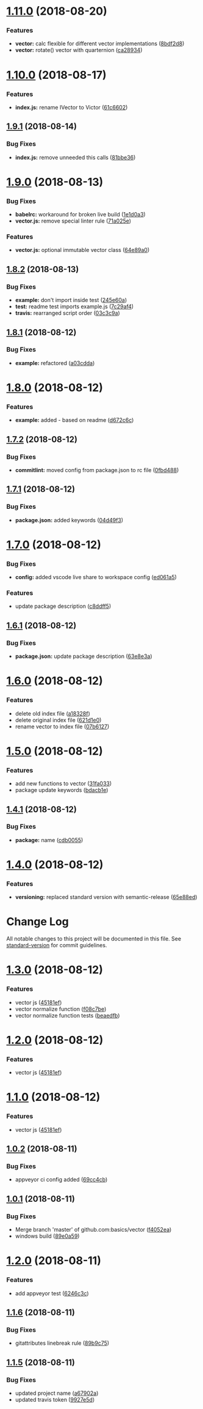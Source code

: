 # [1.11.0](https://github.com/basics/vector/compare/v1.10.0...v1.11.0) (2018-08-20)


### Features

* **vector:** calc flexible for different vector implementations ([8bdf2d8](https://github.com/basics/vector/commit/8bdf2d8))
* **vector:** rotate() vector with quarternion ([ca28934](https://github.com/basics/vector/commit/ca28934))

# [1.10.0](https://github.com/basics/vector/compare/v1.9.1...v1.10.0) (2018-08-17)


### Features

* **index.js:** rename IVector to Victor ([61c6602](https://github.com/basics/vector/commit/61c6602))

## [1.9.1](https://github.com/basics/vector/compare/v1.9.0...v1.9.1) (2018-08-14)


### Bug Fixes

* **index.js:** remove unneeded this calls ([81bbe36](https://github.com/basics/vector/commit/81bbe36))

# [1.9.0](https://github.com/basics/vector/compare/v1.8.2...v1.9.0) (2018-08-13)


### Bug Fixes

* **babelrc:** workaround for broken live build ([1e1d0a3](https://github.com/basics/vector/commit/1e1d0a3))
* **vector.js:** remove special linter rule ([71a025e](https://github.com/basics/vector/commit/71a025e))


### Features

* **vector.js:** optional immutable vector class ([64e89a0](https://github.com/basics/vector/commit/64e89a0))

## [1.8.2](https://github.com/basics/vector/compare/v1.8.1...v1.8.2) (2018-08-13)


### Bug Fixes

* **example:** don't import inside test ([245e60a](https://github.com/basics/vector/commit/245e60a))
* **test:** readme test imports example.js ([7c29af4](https://github.com/basics/vector/commit/7c29af4))
* **travis:** rearranged script order ([03c3c9a](https://github.com/basics/vector/commit/03c3c9a))

## [1.8.1](https://github.com/basics/vector/compare/v1.8.0...v1.8.1) (2018-08-12)


### Bug Fixes

* **example:** refactored ([a03cdda](https://github.com/basics/vector/commit/a03cdda))

# [1.8.0](https://github.com/basics/vector/compare/v1.7.2...v1.8.0) (2018-08-12)


### Features

* **example:** added - based on readme ([d672c6c](https://github.com/basics/vector/commit/d672c6c))

## [1.7.2](https://github.com/basics/vector/compare/v1.7.1...v1.7.2) (2018-08-12)


### Bug Fixes

* **commitlint:** moved config from package.json to rc file ([0fbd488](https://github.com/basics/vector/commit/0fbd488))

## [1.7.1](https://github.com/basics/vector/compare/v1.7.0...v1.7.1) (2018-08-12)


### Bug Fixes

* **package.json:** added keywords ([04d49f3](https://github.com/basics/vector/commit/04d49f3))

# [1.7.0](https://github.com/basics/vector/compare/v1.6.1...v1.7.0) (2018-08-12)


### Bug Fixes

* **config:** added vscode live share to workspace config ([ed061a5](https://github.com/basics/vector/commit/ed061a5))


### Features

* update package description ([c8ddff5](https://github.com/basics/vector/commit/c8ddff5))

## [1.6.1](https://github.com/basics/vector/compare/v1.6.0...v1.6.1) (2018-08-12)


### Bug Fixes

* **package.json:** update package description ([63e8e3a](https://github.com/basics/vector/commit/63e8e3a))

# [1.6.0](https://github.com/basics/vector/compare/v1.5.0...v1.6.0) (2018-08-12)


### Features

* delete old index file ([a18328f](https://github.com/basics/vector/commit/a18328f))
* delete original index file ([621d1e0](https://github.com/basics/vector/commit/621d1e0))
* rename vector to index file ([07b6127](https://github.com/basics/vector/commit/07b6127))

# [1.5.0](https://github.com/basics/vector/compare/v1.4.1...v1.5.0) (2018-08-12)


### Features

* add new functions to vector ([31fa033](https://github.com/basics/vector/commit/31fa033))
* package update keywords ([bdacb1e](https://github.com/basics/vector/commit/bdacb1e))

## [1.4.1](https://github.com/basics/vector/compare/v1.4.0...v1.4.1) (2018-08-12)


### Bug Fixes

* **package:** name ([cdb0055](https://github.com/basics/vector/commit/cdb0055))

# [1.4.0](https://github.com/basics/vector/compare/v1.3.0...v1.4.0) (2018-08-12)


### Features

* **versioning:** replaced standard version with semantic-release ([65e88ed](https://github.com/basics/vector/commit/65e88ed))

# Change Log

All notable changes to this project will be documented in this file. See [standard-version](https://github.com/conventional-changelog/standard-version) for commit guidelines.

<a name="1.3.0"></a>
# [1.3.0](https://github.com/basics/vector/compare/v1.0.2...v1.3.0) (2018-08-12)


### Features

* vector js ([45181ef](https://github.com/basics/vector/commit/45181ef))
* vector normalize function ([f08c7be](https://github.com/basics/vector/commit/f08c7be))
* vector normalize function tests ([beaedfb](https://github.com/basics/vector/commit/beaedfb))



<a name="1.2.0"></a>
# [1.2.0](https://github.com/basics/vector/compare/v1.0.2...v1.2.0) (2018-08-12)


### Features

* vector js ([45181ef](https://github.com/basics/vector/commit/45181ef))



<a name="1.1.0"></a>
# [1.1.0](https://github.com/basics/vector/compare/v1.0.2...v1.1.0) (2018-08-12)


### Features

* vector js ([45181ef](https://github.com/basics/vector/commit/45181ef))



<a name="1.0.2"></a>
## [1.0.2](https://github.com/basics/vector/compare/v1.0.1...v1.0.2) (2018-08-11)


### Bug Fixes

* appveyor ci config added ([69cc4cb](https://github.com/basics/vector/commit/69cc4cb))



<a name="1.0.1"></a>
## [1.0.1](https://github.com/basics/vector/compare/v1.2.0...v1.0.1) (2018-08-11)


### Bug Fixes

* Merge branch 'master' of github.com:basics/vector ([f4052ea](https://github.com/basics/vector/commit/f4052ea))
* windows build ([89e0a59](https://github.com/basics/vector/commit/89e0a59))



<a name="1.2.0"></a>
# [1.2.0](https://github.com/basics/blueprint-npm-module/compare/v1.1.6...v1.2.0) (2018-08-11)


### Features

* add appveyor test ([6246c3c](https://github.com/basics/blueprint-npm-module/commit/6246c3c))



<a name="1.1.6"></a>
## [1.1.6](https://github.com/basics/blueprint-npm-module/compare/v1.1.5...v1.1.6) (2018-08-11)


### Bug Fixes

* gitattributes linebreak rule ([89b9c75](https://github.com/basics/blueprint-npm-module/commit/89b9c75))



<a name="1.1.5"></a>
## [1.1.5](https://github.com/basics/blueprint-npm-module/compare/v1.1.4...v1.1.5) (2018-08-11)


### Bug Fixes

* updated project name ([a67902a](https://github.com/basics/blueprint-npm-module/commit/a67902a))
* updated travis token ([9927e5d](https://github.com/basics/blueprint-npm-module/commit/9927e5d))
